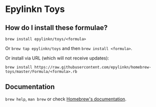 # Epylinkn Toys

## How do I install these formulae?
`brew install epylinkn/toys/<formula>`

Or `brew tap epylinkn/toys` and then `brew install <formula>`.

Or install via URL (which will not receive updates):

```
brew install https://raw.githubusercontent.com/epylinkn/homebrew-toys/master/Formula/<formula>.rb
```

## Documentation
`brew help`, `man brew` or check [Homebrew's documentation](https://docs.brew.sh).
